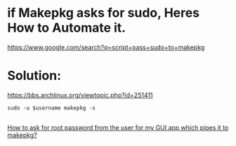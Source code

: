 # if Makepkg asks for sudo, Heres How to Automate it.
https://www.google.com/search?q=script+pass+sudo+to+makepkg

# Solution:
https://bbs.archlinux.org/viewtopic.php?id=251411

```
sudo -u $username makepkg -s
```

##
[How to ask for root password from the user for my GUI app which pipes it to makepkg?](https://unix.stackexchange.com/questions/768977/how-to-ask-for-root-password-from-the-user-for-my-gui-app-which-pipes-it-to-make)

